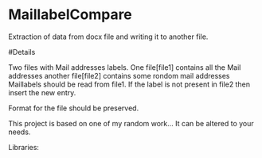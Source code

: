 # MaillabelCompare
Extraction of data from docx file and writing it to another file.

#Details

Two files with Mail addresses labels.
One file[file1] contains all the Mail addresses
another file[file2] contains some rondom mail addresses
Maillabels should be read from file1. If the label is not present in file2 then insert the new entry.

Format for the file should be preserved.

This project is based on one of my random work... It can be altered to your needs.

Libraries:



